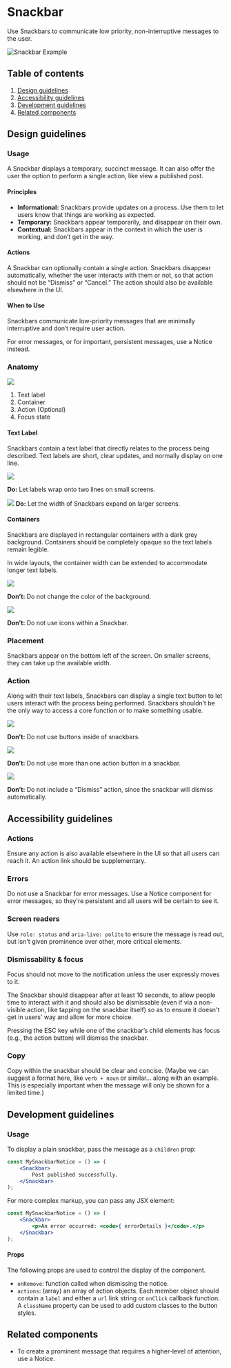# Snackbar

Use Snackbars to communicate low priority, non-interruptive messages to the user.

![Snackbar Example](https://wordpress.org/gutenberg/files/2019/06/snackbar-preview.png)

## Table of contents

1. [Design guidelines](#design-guidelines)
2. [Accessibility guidelines](#accessibility-guidelines)
3. [Development guidelines](#development-guidelines)
4. [Related components](#related-components)

## Design guidelines

### Usage

A Snackbar displays a temporary, succinct message. It can also offer the user the option to perform a single action, like view a published post. 

#### Principles

- **Informational:** Snackbars provide updates on a process. Use them to let users know that things are working as expected.
- **Temporary:** Snackbars appear temporarily, and disappear on their own.
- **Contextual:** Snackbars appear in the context in which the user is working, and don’t get in the way.

#### Actions

A Snackbar can optionally contain a single action. Snackbars disappear automatically, whether the user interacts with them or not, so that action should not be “Dismiss” or “Cancel.” The action should also be available elsewhere in the UI.

#### When to Use

Snackbars communicate low-priority messages that are minimally interruptive and don’t require user action.

For error messages, or for important, persistent messages, use a Notice instead.

### Anatomy

![](https://wordpress.org/gutenberg/files/2019/06/snackbar-anatomy.png)

1. Text label
2. Container
3. Action (Optional)
4. Focus state

#### Text Label

Snackbars contain a text label that directly relates to the process being described.
Text labels are short, clear updates, and normally display on one line. 

![](https://wordpress.org/gutenberg/files/2019/06/snackbar-text-label-do1.png)

**Do:** Let labels wrap onto two lines on small screens.

![](https://wordpress.org/gutenberg/files/2019/06/snackbar-text-label-do2.png)
**Do:** Let the width of Snackbars expand on larger screens.

#### Containers

Snackbars are displayed in rectangular containers with a dark grey background. Containers should be completely opaque so the text labels remain legible. 

In wide layouts, the container width can be extended to accommodate longer text labels.

![](https://wordpress.org/gutenberg/files/2019/06/snackbar-container-dont1.png)

**Don’t:** Do not change the color of the background.

![](https://wordpress.org/gutenberg/files/2019/06/snackbar-container-dont2.png)

**Don’t:** Do not use icons within a Snackbar.

### Placement

Snackbars appear on the bottom left of the screen. On smaller screens, they can take up the available width. 

### Action

Along with their text labels, Snackbars can display a single text button to let users interact with the process being performed. Snackbars shouldn’t be the only way to access a core function or to make something usable.

![](https://wordpress.org/gutenberg/files/2019/06/snackbar-action-dont1.png)

**Don’t:** Do not use buttons inside of snackbars. 

![](https://wordpress.org/gutenberg/files/2019/06/snackbar-action-dont2.png)

**Don’t:** Do not use more than one action button in a snackbar.

![](https://wordpress.org/gutenberg/files/2019/06/snackbar-action-dont3.png)

**Don’t:** Do not include a “Dismiss” action, since the snackbar will dismiss automatically. 

## Accessibility guidelines

### Actions

Ensure any action is also available elsewhere in the UI so that all users can reach it. An action link should be supplementary.

### Errors

Do not use a Snackbar for error messages. Use a Notice component for error messages, so they're persistent and all users will be certain to see it.

### Screen readers

Use `role: status` and `aria-live: polite` to ensure the message is read out, but isn't given prominence over other, more critical elements.

### Dismissability & focus

Focus should not move to the notification unless the user expressly moves to it.

The Snackbar should disappear after at least 10 seconds, to allow people time to interact with it and should also be dismissable (even if via a non-visible action, like tapping on the snackbar itself) so as to ensure it doesn't get in users' way and allow for more choice.

Pressing the ESC key while one of the snackbar’s child elements has focus (e.g., the action button) will dismiss the snackbar.

### Copy 

Copy within the snackbar should be clear and concise. (Maybe we can suggest a format here, like `verb + noun` or similar... along with an example. This is especially important when the message will only be shown for a limited time.)

## Development guidelines

### Usage

To display a plain snackbar, pass the message as a `children` prop:

```jsx
const MySnackbarNotice = () => (
	<Snackbar>
		Post published successfully.
	</Snackbar>
);
```

For more complex markup, you can pass any JSX element:

```jsx
const MySnackbarNotice = () => (
	<Snackbar>
		<p>An error occurred: <code>{ errorDetails }</code>.</p>
	</Snackbar>
);
```

#### Props

The following props are used to control the display of the component.

* `onRemove`: function called when dismissing the notice.
* `actions`: (array) an array of action objects. Each member object should contain a `label` and either a `url` link string or `onClick` callback function. A `className` property can be used to add custom classes to the button styles.

## Related components

- To create a prominent message that requires a higher-level of attention, use a Notice.
